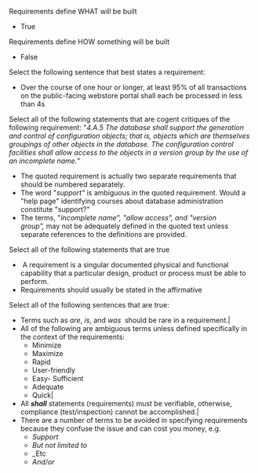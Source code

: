 Requirements define WHAT will be built
- True

Requirements define HOW something will be built
- False

Select the following sentence that best states a requirement:
- Over the course of one hour or longer, at least 95% of all transactions on the public-facing webstore portal shall each be processed in less than 4s

Select all of the following statements that are cogent critiques of the following requirement:
"_4.A.5 The database shall support the generation and control of configuration objects; that is, objects which are themselves groupings of other objects in the database. The configuration control facilities shall allow access to the objects in a version group by the use of an incomplete name._"
- The quoted requirement is actually two separate requirements that should be numbered separately.
- The word "_support"_ is ambiguous in the quoted requirement. Would a "help page" identifying courses about database administration constitute "support?"
- The terms, "_incomplete name", "allow access", and "version group",_ may not be adequately defined in the quoted text unless separate references to the definitions are provided.

Select all of the following statements that are true
-  A requirement is a singular documented physical and functional capability that a particular design, product or process must be able to perform.
- Requirements should usually be stated in the affirmative

Select all of the following sentences that are true:
- Terms such as _are_, _is_, and _was_  should be rare in a requirement.|
- All of the following are ambiguous terms unless defined specifically in the context of the requirements:
	- Minimize
	- Maximize
	- Rapid
	- User-friendly
	- Easy- Sufficient
	- Adequate
	- Quick|
- All **_shall_** statements (requirements) must be verifiable, otherwise, compliance (test/inspection) cannot be accomplished.|
- There are a number of terms to be avoided in specifying requirements because they confuse the issue and can cost you money, e.g.
	- _Support_
	- _But not limited to_
	- _Etc
	- _And/or_
